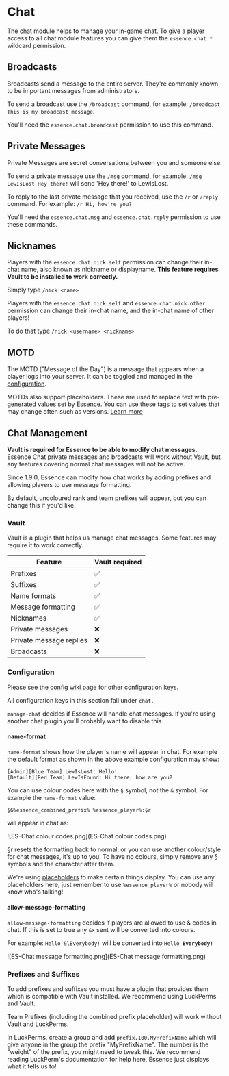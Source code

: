 # Chat

The chat module helps to manage your in-game chat. To give a player access to all chat module features you can give them
the `essence.chat.*` wildcard permission.

## Broadcasts
Broadcasts send a message to the entire server. They're commonly known to be important messages from administrators.

To send a broadcast use the `/broadcast` command, for example: `/broadcast This is my broadcast message`.

You'll need the `essence.chat.broadcast` permission to use this command.

## Private Messages
Private Messages are secret conversations between you and someone else.

To send a private message use the `/msg` command, for example: `/msg LewIsLost Hey there!` will send 'Hey there!' to LewIsLost.

To reply to the last private message that you received, use the `/r` or `/reply` command. For example: `/r Hi, how're you?`

You'll need the `essence.chat.msg` and `essence.chat.reply` permission to use these commands.

## Nicknames
Players with the `essence.chat.nick.self` permission can change their in-chat name, also known as nickname or
displayname. **This feature requires Vault to be installed to work correctly.**

Simply type `/nick <name>`

Players with the `essence.chat.nick.self` and `essence.chat.nick.other` permission can change their in-chat name, and
the in-chat name of other players!

To do that type `/nick <username> <nickname>`

## MOTD
The MOTD ("Message of the Day") is a message that appears when a player logs into your server. It can be toggled and
managed in the [configuration](ES-Configuration.md).

MOTDs also support placeholders. These are used to replace text with pre-generated values set by Essence. You can use
these tags to set values that may change often such as versions. [Learn more](ES-Placeholders.md)


## Chat Management
<warning>
    <strong>Vault is required for Essence to be able to modify chat messages.</strong>
    Essence Chat private messages and broadcasts will work without Vault, but any features covering normal chat messages
    will not be active.
</warning>

Since 1.9.0, Essence can modify how chat works by adding prefixes and allowing players to use message formatting.

By default, uncoloured rank and team prefixes will appear, but you can change this if you'd like.

### Vault
Vault is a plugin that helps us manage chat messages. Some features may require it to work correctly.

| Feature                 | Vault required |
|-------------------------|----------------|
| Prefixes                | ✅              |
| Suffixes                | ✅              |
| Name formats            | ✅              |
| Message formatting      | ✅              |
| Nicknames               | ✅              |
| Private messages        | ❌              |
| Private message replies | ❌              |
| Broadcasts              | ❌              |

### Configuration
Please see [the config wiki page](ES-Configuration.md) for other configuration keys.

All configuration keys in this section fall under `chat.`

`manage-chat` decides if Essence will handle chat messages. If you're using another chat plugin you'll probably want to disable this.

#### name-format
`name-format` shows how the player's name will appear in chat.
For example the default format as shown in the above example configuration may show:

```
[Admin][Blue Team] LewIsLost: Hello!
[Default][Red Team] LewIsFound: Hi there, how are you?
```

You can use colour codes here with the `§` symbol, not the `&` symbol. For example the `name-format` value:

`§6%essence_combined_prefix% %essence_player%:§r`

will appear in chat as:

![ES-Chat colour codes.png](ES-Chat colour codes.png)

§r resets the formatting back to normal, or you can use another colour/style for chat messages, it's up to you! To have no colours, simply remove any § symbols and the character after them.

We're using [placeholders](ES-Placeholders.md) to make certain things display.
You can use any placeholders here, just remember to use `%essence_player%` or nobody will know who's talking!

#### allow-message-formatting
`allow-message-formatting` decides if players are allowed to use &amp; codes in chat. If this is set to true any `&x` sent will be converted into colours.

For example: `Hello &lEverybody!` will be converted into <code>Hello <strong>Everybody!</strong></code>

![ES-Chat message formatting.png](ES-Chat message formatting.png)

### Prefixes and Suffixes
To add prefixes and suffixes you must have a plugin that provides them which is compatible with Vault installed. We recommend using LuckPerms and Vault.

Team Prefixes (including the combined prefix placeholder) will work without Vault and LuckPerms.

In LuckPerms, create a group and add `prefix.100.MyPrefixName` which will give anyone in the group the prefix "MyPrefixName".
The number is the "weight" of the prefix, you might need to tweak this. We recommend reading LuckPerm's documentation for help here, Essence just displays what it tells us to!